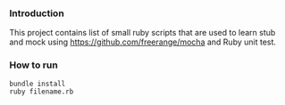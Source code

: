 ### Introduction

This project contains list of small ruby scripts that are used to learn stub and mock using https://github.com/freerange/mocha and Ruby unit test.

### How to run

```sh
bundle install
ruby filename.rb
```
